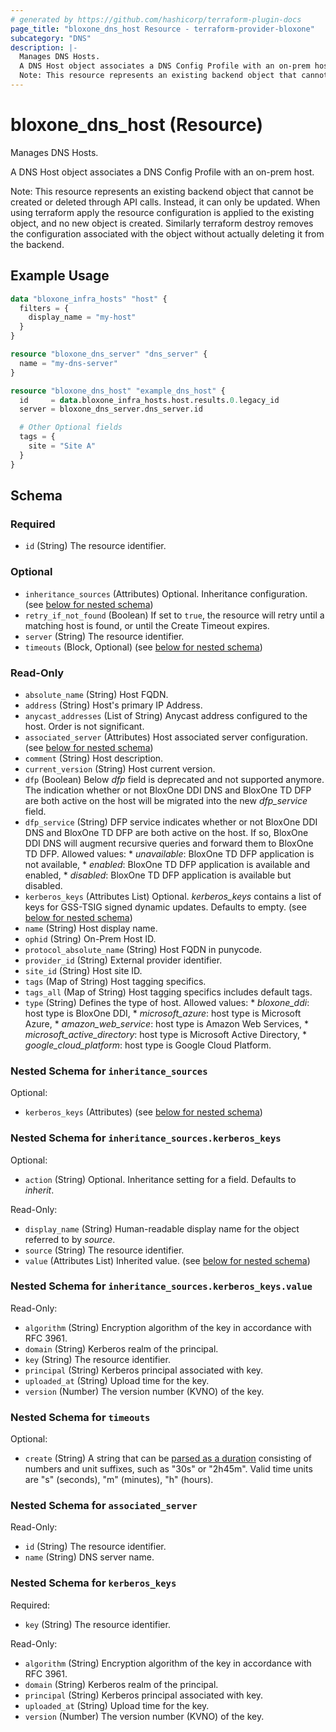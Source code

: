 ```yaml
---
# generated by https://github.com/hashicorp/terraform-plugin-docs
page_title: "bloxone_dns_host Resource - terraform-provider-bloxone"
subcategory: "DNS"
description: |-
  Manages DNS Hosts.
  A DNS Host object associates a DNS Config Profile with an on-prem host.
  Note: This resource represents an existing backend object that cannot be created or deleted through API calls. Instead, it can only be updated. When using terraform apply the resource configuration is applied to the existing object, and no new object is created. Similarly terraform destroy removes the configuration associated with the object without actually deleting it from the backend.
---
```


# bloxone_dns_host (Resource)

Manages DNS Hosts.

A DNS Host object associates a DNS Config Profile with an on-prem host.

Note: This resource represents an existing backend object that cannot be created or deleted through API calls. Instead, it can only be updated. When using terraform apply the resource configuration is applied to the existing object, and no new object is created. Similarly terraform destroy removes the configuration associated with the object without actually deleting it from the backend.

## Example Usage

```terraform
data "bloxone_infra_hosts" "host" {
  filters = {
    display_name = "my-host"
  }
}

resource "bloxone_dns_server" "dns_server" {
  name = "my-dns-server"
}

resource "bloxone_dns_host" "example_dns_host" {
  id     = data.bloxone_infra_hosts.host.results.0.legacy_id
  server = bloxone_dns_server.dns_server.id

  # Other Optional fields
  tags = {
    site = "Site A"
  }
}
```

<!-- schema generated by tfplugindocs -->
## Schema

### Required

- `id` (String) The resource identifier.

### Optional

- `inheritance_sources` (Attributes) Optional. Inheritance configuration. (see [below for nested schema](#nestedatt--inheritance_sources))
- `retry_if_not_found` (Boolean) If set to `true`, the resource will retry until a matching host is found, or until the Create Timeout expires.
- `server` (String) The resource identifier.
- `timeouts` (Block, Optional) (see [below for nested schema](#nestedblock--timeouts))

### Read-Only

- `absolute_name` (String) Host FQDN.
- `address` (String) Host's primary IP Address.
- `anycast_addresses` (List of String) Anycast address configured to the host. Order is not significant.
- `associated_server` (Attributes) Host associated server configuration. (see [below for nested schema](#nestedatt--associated_server))
- `comment` (String) Host description.
- `current_version` (String) Host current version.
- `dfp` (Boolean) Below _dfp_ field is deprecated and not supported anymore. The indication whether or not BloxOne DDI DNS and BloxOne TD DFP are both active on the host will be migrated into the new _dfp_service_ field.
- `dfp_service` (String) DFP service indicates whether or not BloxOne DDI DNS and BloxOne TD DFP are both active on the host. If so, BloxOne DDI DNS will augment recursive queries and forward them to BloxOne TD DFP. Allowed values:  * _unavailable_: BloxOne TD DFP application is not available,  * _enabled_: BloxOne TD DFP application is available and enabled,  * _disabled_: BloxOne TD DFP application is available but disabled.
- `kerberos_keys` (Attributes List) Optional. _kerberos_keys_ contains a list of keys for GSS-TSIG signed dynamic updates.  Defaults to empty. (see [below for nested schema](#nestedatt--kerberos_keys))
- `name` (String) Host display name.
- `ophid` (String) On-Prem Host ID.
- `protocol_absolute_name` (String) Host FQDN in punycode.
- `provider_id` (String) External provider identifier.
- `site_id` (String) Host site ID.
- `tags` (Map of String) Host tagging specifics.
- `tags_all` (Map of String) Host tagging specifics includes default tags.
- `type` (String) Defines the type of host. Allowed values:  * _bloxone_ddi_: host type is BloxOne DDI,  * _microsoft_azure_: host type is Microsoft Azure,  * _amazon_web_service_: host type is Amazon Web Services,  * _microsoft_active_directory_: host type is Microsoft Active Directory,  * _google_cloud_platform_: host type is Google Cloud Platform.

<a id="nestedatt--inheritance_sources"></a>
### Nested Schema for `inheritance_sources`

Optional:

- `kerberos_keys` (Attributes) (see [below for nested schema](#nestedatt--inheritance_sources--kerberos_keys))

<a id="nestedatt--inheritance_sources--kerberos_keys"></a>
### Nested Schema for `inheritance_sources.kerberos_keys`

Optional:

- `action` (String) Optional. Inheritance setting for a field. Defaults to _inherit_.

Read-Only:

- `display_name` (String) Human-readable display name for the object referred to by _source_.
- `source` (String) The resource identifier.
- `value` (Attributes List) Inherited value. (see [below for nested schema](#nestedatt--inheritance_sources--kerberos_keys--value))

<a id="nestedatt--inheritance_sources--kerberos_keys--value"></a>
### Nested Schema for `inheritance_sources.kerberos_keys.value`

Read-Only:

- `algorithm` (String) Encryption algorithm of the key in accordance with RFC 3961.
- `domain` (String) Kerberos realm of the principal.
- `key` (String) The resource identifier.
- `principal` (String) Kerberos principal associated with key.
- `uploaded_at` (String) Upload time for the key.
- `version` (Number) The version number (KVNO) of the key.




<a id="nestedblock--timeouts"></a>
### Nested Schema for `timeouts`

Optional:

- `create` (String) A string that can be [parsed as a duration](https://pkg.go.dev/time#ParseDuration) consisting of numbers and unit suffixes, such as "30s" or "2h45m". Valid time units are "s" (seconds), "m" (minutes), "h" (hours).


<a id="nestedatt--associated_server"></a>
### Nested Schema for `associated_server`

Read-Only:

- `id` (String) The resource identifier.
- `name` (String) DNS server name.


<a id="nestedatt--kerberos_keys"></a>
### Nested Schema for `kerberos_keys`

Required:

- `key` (String) The resource identifier.

Read-Only:

- `algorithm` (String) Encryption algorithm of the key in accordance with RFC 3961.
- `domain` (String) Kerberos realm of the principal.
- `principal` (String) Kerberos principal associated with key.
- `uploaded_at` (String) Upload time for the key.
- `version` (Number) The version number (KVNO) of the key.
